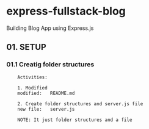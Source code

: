 # express-fullstack-blog
Building Blog App using Express.js


## 01. SETUP


### 01.1 Creatig folder structures

        Activities:

        1. Modified
        modified:   README.md
        
        2. Create folder structures and server.js file
        new file:   server.js

        NOTE: It just folder structures and a file
